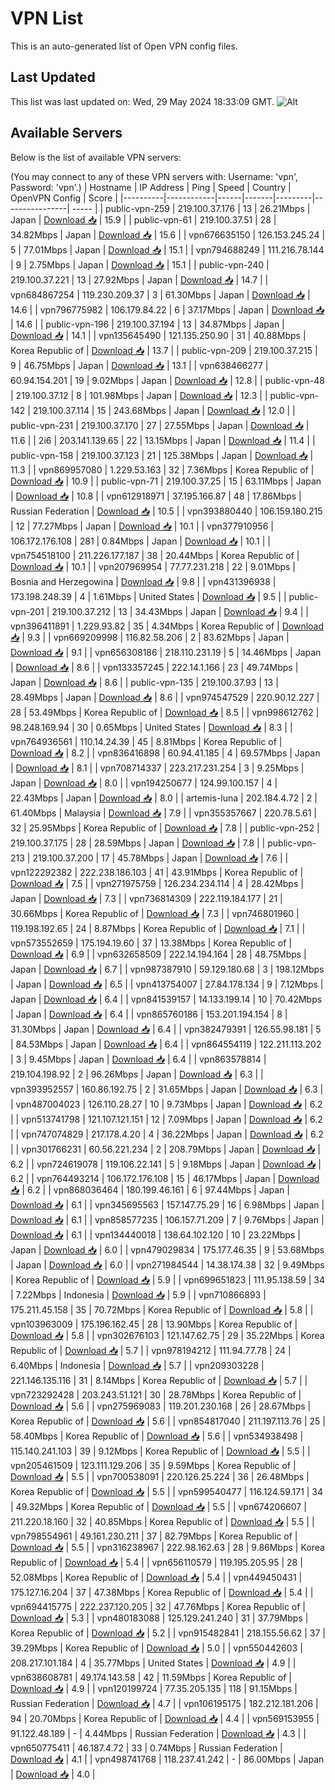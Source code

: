 # VPN List

This is an auto-generated list of Open VPN config files.

## Last Updated

This list was last updated on: Wed, 29 May 2024 18:33:09 GMT.
![Alt](https://repobeats.axiom.co/api/embed/186b98318ef1479477931607c1ad7d823f12451f.svg "Repobeats analytics image")

## Available Servers

Below is the list of available VPN servers:

(You may connect to any of these VPN servers with: Username: 'vpn', Password: 'vpn'.)
| Hostname | IP Address | Ping | Speed | Country | OpenVPN Config | Score |
|----------|------------|------|-------|---------|----------------| ----- |
| public-vpn-259 | 219.100.37.176 | 13 | 26.21Mbps | Japan | [Download 📥](./configs/server_0_JP.ovpn) | 15.9 |
| public-vpn-61 | 219.100.37.51 | 28 | 34.82Mbps | Japan | [Download 📥](./configs/server_1_JP.ovpn) | 15.6 |
| vpn676635150 | 126.153.245.24 | 5 | 77.01Mbps | Japan | [Download 📥](./configs/server_2_JP.ovpn) | 15.1 |
| vpn794688249 | 111.216.78.144 | 9 | 2.75Mbps | Japan | [Download 📥](./configs/server_3_JP.ovpn) | 15.1 |
| public-vpn-240 | 219.100.37.221 | 13 | 27.92Mbps | Japan | [Download 📥](./configs/server_4_JP.ovpn) | 14.7 |
| vpn684867254 | 119.230.209.37 | 3 | 61.30Mbps | Japan | [Download 📥](./configs/server_5_JP.ovpn) | 14.6 |
| vpn796775982 | 106.179.84.22 | 6 | 37.17Mbps | Japan | [Download 📥](./configs/server_6_JP.ovpn) | 14.6 |
| public-vpn-196 | 219.100.37.194 | 13 | 34.87Mbps | Japan | [Download 📥](./configs/server_7_JP.ovpn) | 14.1 |
| vpn135645490 | 121.135.250.90 | 31 | 40.88Mbps | Korea Republic of | [Download 📥](./configs/server_8_KR.ovpn) | 13.7 |
| public-vpn-209 | 219.100.37.215 | 9 | 46.75Mbps | Japan | [Download 📥](./configs/server_9_JP.ovpn) | 13.1 |
| vpn638466277 | 60.94.154.201 | 19 | 9.02Mbps | Japan | [Download 📥](./configs/server_10_JP.ovpn) | 12.8 |
| public-vpn-48 | 219.100.37.12 | 8 | 101.98Mbps | Japan | [Download 📥](./configs/server_11_JP.ovpn) | 12.3 |
| public-vpn-142 | 219.100.37.114 | 15 | 243.68Mbps | Japan | [Download 📥](./configs/server_12_JP.ovpn) | 12.0 |
| public-vpn-231 | 219.100.37.170 | 27 | 27.55Mbps | Japan | [Download 📥](./configs/server_13_JP.ovpn) | 11.6 |
| 2i6 | 203.141.139.65 | 22 | 13.15Mbps | Japan | [Download 📥](./configs/server_14_JP.ovpn) | 11.4 |
| public-vpn-158 | 219.100.37.123 | 21 | 125.38Mbps | Japan | [Download 📥](./configs/server_15_JP.ovpn) | 11.3 |
| vpn869957080 | 1.229.53.163 | 32 | 7.36Mbps | Korea Republic of | [Download 📥](./configs/server_16_KR.ovpn) | 10.9 |
| public-vpn-71 | 219.100.37.25 | 15 | 63.11Mbps | Japan | [Download 📥](./configs/server_17_JP.ovpn) | 10.8 |
| vpn612918971 | 37.195.166.87 | 48 | 17.86Mbps | Russian Federation | [Download 📥](./configs/server_18_RU.ovpn) | 10.5 |
| vpn393880440 | 106.159.180.215 | 12 | 77.27Mbps | Japan | [Download 📥](./configs/server_19_JP.ovpn) | 10.1 |
| vpn377910956 | 106.172.176.108 | 281 | 0.84Mbps | Japan | [Download 📥](./configs/server_20_JP.ovpn) | 10.1 |
| vpn754518100 | 211.226.177.187 | 38 | 20.44Mbps | Korea Republic of | [Download 📥](./configs/server_21_KR.ovpn) | 10.1 |
| vpn207969954 | 77.77.231.218 | 22 | 9.01Mbps | Bosnia and Herzegowina | [Download 📥](./configs/server_22_BA.ovpn) | 9.8 |
| vpn431396938 | 173.198.248.39 | 4 | 1.61Mbps | United States | [Download 📥](./configs/server_23_US.ovpn) | 9.5 |
| public-vpn-201 | 219.100.37.212 | 13 | 34.43Mbps | Japan | [Download 📥](./configs/server_24_JP.ovpn) | 9.4 |
| vpn396411891 | 1.229.93.82 | 35 | 4.34Mbps | Korea Republic of | [Download 📥](./configs/server_25_KR.ovpn) | 9.3 |
| vpn669209998 | 116.82.58.206 | 2 | 83.62Mbps | Japan | [Download 📥](./configs/server_26_JP.ovpn) | 9.1 |
| vpn656308186 | 218.110.231.19 | 5 | 14.46Mbps | Japan | [Download 📥](./configs/server_27_JP.ovpn) | 8.6 |
| vpn133357245 | 222.14.1.166 | 23 | 49.74Mbps | Japan | [Download 📥](./configs/server_28_JP.ovpn) | 8.6 |
| public-vpn-135 | 219.100.37.93 | 13 | 28.49Mbps | Japan | [Download 📥](./configs/server_29_JP.ovpn) | 8.6 |
| vpn974547529 | 220.90.12.227 | 28 | 53.49Mbps | Korea Republic of | [Download 📥](./configs/server_30_KR.ovpn) | 8.5 |
| vpn998612762 | 98.248.169.94 | 30 | 0.65Mbps | United States | [Download 📥](./configs/server_31_US.ovpn) | 8.3 |
| vpn764936561 | 110.14.24.39 | 45 | 8.81Mbps | Korea Republic of | [Download 📥](./configs/server_32_KR.ovpn) | 8.2 |
| vpn836416898 | 60.94.41.185 | 4 | 69.57Mbps | Japan | [Download 📥](./configs/server_33_JP.ovpn) | 8.1 |
| vpn708714337 | 223.217.231.254 | 3 | 9.25Mbps | Japan | [Download 📥](./configs/server_34_JP.ovpn) | 8.0 |
| vpn194250677 | 124.99.100.157 | 4 | 22.43Mbps | Japan | [Download 📥](./configs/server_35_JP.ovpn) | 8.0 |
| artemis-luna | 202.184.4.72 | 2 | 61.40Mbps | Malaysia | [Download 📥](./configs/server_36_MY.ovpn) | 7.9 |
| vpn355357667 | 220.78.5.61 | 32 | 25.95Mbps | Korea Republic of | [Download 📥](./configs/server_37_KR.ovpn) | 7.8 |
| public-vpn-252 | 219.100.37.175 | 28 | 28.59Mbps | Japan | [Download 📥](./configs/server_38_JP.ovpn) | 7.8 |
| public-vpn-213 | 219.100.37.200 | 17 | 45.78Mbps | Japan | [Download 📥](./configs/server_39_JP.ovpn) | 7.6 |
| vpn122292382 | 222.238.186.103 | 41 | 43.91Mbps | Korea Republic of | [Download 📥](./configs/server_40_KR.ovpn) | 7.5 |
| vpn271975759 | 126.234.234.114 | 4 | 28.42Mbps | Japan | [Download 📥](./configs/server_41_JP.ovpn) | 7.3 |
| vpn736814309 | 222.119.184.177 | 21 | 30.66Mbps | Korea Republic of | [Download 📥](./configs/server_42_KR.ovpn) | 7.3 |
| vpn746801960 | 119.198.192.65 | 24 | 8.87Mbps | Korea Republic of | [Download 📥](./configs/server_43_KR.ovpn) | 7.1 |
| vpn573552659 | 175.194.19.60 | 37 | 13.38Mbps | Korea Republic of | [Download 📥](./configs/server_44_KR.ovpn) | 6.9 |
| vpn632658509 | 222.14.194.164 | 28 | 48.75Mbps | Japan | [Download 📥](./configs/server_45_JP.ovpn) | 6.7 |
| vpn987387910 | 59.129.180.68 | 3 | 198.12Mbps | Japan | [Download 📥](./configs/server_46_JP.ovpn) | 6.5 |
| vpn413754007 | 27.84.178.134 | 9 | 7.12Mbps | Japan | [Download 📥](./configs/server_47_JP.ovpn) | 6.4 |
| vpn841539157 | 14.133.199.14 | 10 | 70.42Mbps | Japan | [Download 📥](./configs/server_48_JP.ovpn) | 6.4 |
| vpn865760186 | 153.201.194.154 | 8 | 31.30Mbps | Japan | [Download 📥](./configs/server_49_JP.ovpn) | 6.4 |
| vpn382479391 | 126.55.98.181 | 5 | 84.53Mbps | Japan | [Download 📥](./configs/server_50_JP.ovpn) | 6.4 |
| vpn864554119 | 122.211.113.202 | 3 | 9.45Mbps | Japan | [Download 📥](./configs/server_51_JP.ovpn) | 6.4 |
| vpn863578814 | 219.104.198.92 | 2 | 96.26Mbps | Japan | [Download 📥](./configs/server_52_JP.ovpn) | 6.3 |
| vpn393952557 | 160.86.192.75 | 2 | 31.65Mbps | Japan | [Download 📥](./configs/server_53_JP.ovpn) | 6.3 |
| vpn487004023 | 126.110.28.27 | 10 | 9.73Mbps | Japan | [Download 📥](./configs/server_54_JP.ovpn) | 6.2 |
| vpn513741798 | 121.107.121.151 | 12 | 7.09Mbps | Japan | [Download 📥](./configs/server_55_JP.ovpn) | 6.2 |
| vpn747074829 | 217.178.4.20 | 4 | 36.22Mbps | Japan | [Download 📥](./configs/server_56_JP.ovpn) | 6.2 |
| vpn301766231 | 60.56.221.234 | 2 | 208.79Mbps | Japan | [Download 📥](./configs/server_57_JP.ovpn) | 6.2 |
| vpn724619078 | 119.106.22.141 | 5 | 9.18Mbps | Japan | [Download 📥](./configs/server_58_JP.ovpn) | 6.2 |
| vpn764493214 | 106.172.176.108 | 15 | 46.17Mbps | Japan | [Download 📥](./configs/server_59_JP.ovpn) | 6.2 |
| vpn868036464 | 180.199.46.161 | 6 | 97.44Mbps | Japan | [Download 📥](./configs/server_60_JP.ovpn) | 6.1 |
| vpn345695563 | 157.147.75.29 | 16 | 6.98Mbps | Japan | [Download 📥](./configs/server_61_JP.ovpn) | 6.1 |
| vpn858577235 | 106.157.71.209 | 7 | 9.76Mbps | Japan | [Download 📥](./configs/server_62_JP.ovpn) | 6.1 |
| vpn134440018 | 138.64.102.120 | 10 | 23.22Mbps | Japan | [Download 📥](./configs/server_63_JP.ovpn) | 6.0 |
| vpn479029834 | 175.177.46.35 | 9 | 53.68Mbps | Japan | [Download 📥](./configs/server_64_JP.ovpn) | 6.0 |
| vpn271984544 | 14.38.174.38 | 32 | 9.49Mbps | Korea Republic of | [Download 📥](./configs/server_65_KR.ovpn) | 5.9 |
| vpn699651823 | 111.95.138.59 | 34 | 7.22Mbps | Indonesia | [Download 📥](./configs/server_66_ID.ovpn) | 5.9 |
| vpn710866893 | 175.211.45.158 | 35 | 70.72Mbps | Korea Republic of | [Download 📥](./configs/server_67_KR.ovpn) | 5.8 |
| vpn103963009 | 175.196.162.45 | 28 | 13.90Mbps | Korea Republic of | [Download 📥](./configs/server_68_KR.ovpn) | 5.8 |
| vpn302676103 | 121.147.62.75 | 29 | 35.22Mbps | Korea Republic of | [Download 📥](./configs/server_69_KR.ovpn) | 5.7 |
| vpn978194212 | 111.94.77.78 | 24 | 6.40Mbps | Indonesia | [Download 📥](./configs/server_70_ID.ovpn) | 5.7 |
| vpn209303228 | 221.146.135.116 | 31 | 8.14Mbps | Korea Republic of | [Download 📥](./configs/server_71_KR.ovpn) | 5.7 |
| vpn723292428 | 203.243.51.121 | 30 | 28.78Mbps | Korea Republic of | [Download 📥](./configs/server_72_KR.ovpn) | 5.6 |
| vpn275969083 | 119.201.230.168 | 26 | 28.67Mbps | Korea Republic of | [Download 📥](./configs/server_73_KR.ovpn) | 5.6 |
| vpn854817040 | 211.197.113.76 | 25 | 58.40Mbps | Korea Republic of | [Download 📥](./configs/server_74_KR.ovpn) | 5.6 |
| vpn534938498 | 115.140.241.103 | 39 | 9.12Mbps | Korea Republic of | [Download 📥](./configs/server_75_KR.ovpn) | 5.5 |
| vpn205461509 | 123.111.129.206 | 35 | 9.59Mbps | Korea Republic of | [Download 📥](./configs/server_76_KR.ovpn) | 5.5 |
| vpn700538091 | 220.126.25.224 | 36 | 26.48Mbps | Korea Republic of | [Download 📥](./configs/server_77_KR.ovpn) | 5.5 |
| vpn599540477 | 116.124.59.171 | 34 | 49.32Mbps | Korea Republic of | [Download 📥](./configs/server_78_KR.ovpn) | 5.5 |
| vpn674206607 | 211.220.18.160 | 32 | 40.85Mbps | Korea Republic of | [Download 📥](./configs/server_79_KR.ovpn) | 5.5 |
| vpn798554961 | 49.161.230.211 | 37 | 82.79Mbps | Korea Republic of | [Download 📥](./configs/server_80_KR.ovpn) | 5.5 |
| vpn316238967 | 222.98.162.63 | 28 | 9.86Mbps | Korea Republic of | [Download 📥](./configs/server_81_KR.ovpn) | 5.4 |
| vpn656110579 | 119.195.205.95 | 28 | 52.08Mbps | Korea Republic of | [Download 📥](./configs/server_82_KR.ovpn) | 5.4 |
| vpn449450431 | 175.127.16.204 | 37 | 47.38Mbps | Korea Republic of | [Download 📥](./configs/server_83_KR.ovpn) | 5.4 |
| vpn694415775 | 222.237.120.205 | 32 | 47.76Mbps | Korea Republic of | [Download 📥](./configs/server_84_KR.ovpn) | 5.3 |
| vpn480183088 | 125.129.241.240 | 31 | 37.79Mbps | Korea Republic of | [Download 📥](./configs/server_85_KR.ovpn) | 5.2 |
| vpn915482841 | 218.155.56.62 | 37 | 39.29Mbps | Korea Republic of | [Download 📥](./configs/server_86_KR.ovpn) | 5.0 |
| vpn550442603 | 208.217.101.184 | 4 | 35.77Mbps | United States | [Download 📥](./configs/server_87_US.ovpn) | 4.9 |
| vpn638608781 | 49.174.143.58 | 42 | 11.59Mbps | Korea Republic of | [Download 📥](./configs/server_88_KR.ovpn) | 4.9 |
| vpn120199724 | 77.35.205.135 | 118 | 91.15Mbps | Russian Federation | [Download 📥](./configs/server_89_RU.ovpn) | 4.7 |
| vpn106195175 | 182.212.181.206 | 94 | 20.70Mbps | Korea Republic of | [Download 📥](./configs/server_90_KR.ovpn) | 4.4 |
| vpn569153955 | 91.122.48.189 | - | 4.44Mbps | Russian Federation | [Download 📥](./configs/server_91_RU.ovpn) | 4.3 |
| vpn650775411 | 46.187.4.72 | 33 | 0.74Mbps | Russian Federation | [Download 📥](./configs/server_92_RU.ovpn) | 4.1 |
| vpn498741768 | 118.237.41.242 | - | 86.00Mbps | Japan | [Download 📥](./configs/server_93_JP.ovpn) | 4.0 |

